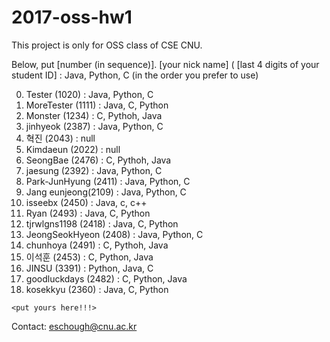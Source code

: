 # 2017-oss-hw1
This project is only for OSS class of CSE CNU.

Below, put
[number (in sequence)]. [your nick name] ( [last 4 digits of your student ID] : Java, Python, C (in the order you prefer to use) 



0. Tester (1020) : Java, Python, C
1. MoreTester (1111) : Java, C, Python
2. Monster (1234) : C, Pythoh, Java
3. jinhyeok (2387) : Java, Python, C
4. 혁진 (2043) : null
5. Kimdaeun (2022) : null
6. SeongBae (2476) : C, Pythoh, Java
7. jaesung (2392) : Java, Python, C
8. Park-JunHyung (2411) : Java, Python, C
9. Jang eunjeong(2109) : Java, Python, C
10. isseebx (2450) : Java, c, c++
11. Ryan (2493) : Java, C, Python
12. tjrwlgns1198 (2418) : Java, C, Python
13. JeongSeokHyeon (2408) : Java, Python, C
14. chunhoya (2491) : C, Pythoh, Java
15. 이석훈 (2453) : C, Python, Java
16. JINSU (3391) : Python, Java, C
17. goodluckdays (2482) : C, Python, Java
18. kosekkyu (2360) : Java, C, Python

```
<put yours here!!!>
```

Contact: eschough@cnu.ac.kr
